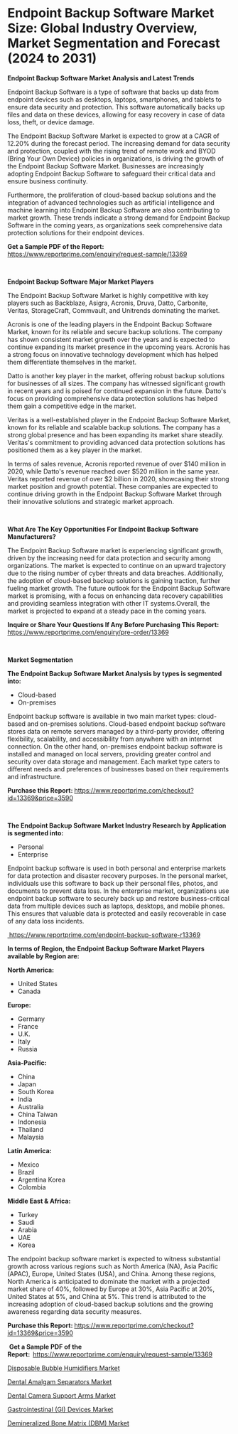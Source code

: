 <p><h1>Endpoint Backup Software Market Size: Global Industry Overview, Market Segmentation and Forecast (2024 to 2031)</h1></p><p><strong>Endpoint Backup Software Market Analysis and Latest Trends</strong></p>
<p><p>Endpoint Backup Software is a type of software that backs up data from endpoint devices such as desktops, laptops, smartphones, and tablets to ensure data security and protection. This software automatically backs up files and data on these devices, allowing for easy recovery in case of data loss, theft, or device damage.</p><p>The Endpoint Backup Software Market is expected to grow at a CAGR of 12.20% during the forecast period. The increasing demand for data security and protection, coupled with the rising trend of remote work and BYOD (Bring Your Own Device) policies in organizations, is driving the growth of the Endpoint Backup Software Market. Businesses are increasingly adopting Endpoint Backup Software to safeguard their critical data and ensure business continuity.</p><p>Furthermore, the proliferation of cloud-based backup solutions and the integration of advanced technologies such as artificial intelligence and machine learning into Endpoint Backup Software are also contributing to market growth. These trends indicate a strong demand for Endpoint Backup Software in the coming years, as organizations seek comprehensive data protection solutions for their endpoint devices.</p></p>
<p><strong>Get a Sample PDF of the Report:&nbsp;</strong> <a href="https://www.reportprime.com/enquiry/request-sample/13369">https://www.reportprime.com/enquiry/request-sample/13369</a></p>
<p>&nbsp;</p>
<p><strong>Endpoint Backup Software Major Market Players</strong></p>
<p><p>The Endpoint Backup Software Market is highly competitive with key players such as Backblaze, Asigra, Acronis, Druva, Datto, Carbonite, Veritas, StorageCraft, Commvault, and Unitrends dominating the market.</p><p>Acronis is one of the leading players in the Endpoint Backup Software Market, known for its reliable and secure backup solutions. The company has shown consistent market growth over the years and is expected to continue expanding its market presence in the upcoming years. Acronis has a strong focus on innovative technology development which has helped them differentiate themselves in the market.</p><p>Datto is another key player in the market, offering robust backup solutions for businesses of all sizes. The company has witnessed significant growth in recent years and is poised for continued expansion in the future. Datto's focus on providing comprehensive data protection solutions has helped them gain a competitive edge in the market.</p><p>Veritas is a well-established player in the Endpoint Backup Software Market, known for its reliable and scalable backup solutions. The company has a strong global presence and has been expanding its market share steadily. Veritas's commitment to providing advanced data protection solutions has positioned them as a key player in the market.</p><p>In terms of sales revenue, Acronis reported revenue of over $140 million in 2020, while Datto's revenue reached over $520 million in the same year. Veritas reported revenue of over $2 billion in 2020, showcasing their strong market position and growth potential. These companies are expected to continue driving growth in the Endpoint Backup Software Market through their innovative solutions and strategic market approach.</p></p>
<p>&nbsp;</p>
<p><strong>What Are The Key Opportunities For Endpoint Backup Software Manufacturers?</strong></p>
<p><p>The Endpoint Backup Software market is experiencing significant growth, driven by the increasing need for data protection and security among organizations. The market is expected to continue on an upward trajectory due to the rising number of cyber threats and data breaches. Additionally, the adoption of cloud-based backup solutions is gaining traction, further fueling market growth. The future outlook for the Endpoint Backup Software market is promising, with a focus on enhancing data recovery capabilities and providing seamless integration with other IT systems.Overall, the market is projected to expand at a steady pace in the coming years.</p></p>
<p><strong>Inquire or Share Your Questions If Any Before Purchasing This Report:</strong> <a href="https://www.reportprime.com/enquiry/pre-order/13369">https://www.reportprime.com/enquiry/pre-order/13369</a></p>
<p>&nbsp;</p>
<p><strong>Market Segmentation</strong></p>
<p><strong>The Endpoint Backup Software Market Analysis by types is segmented into:</strong></p>
<p><ul><li>Cloud-based</li><li>On-premises</li></ul></p>
<p><p>Endpoint backup software is available in two main market types: cloud-based and on-premises solutions. Cloud-based endpoint backup software stores data on remote servers managed by a third-party provider, offering flexibility, scalability, and accessibility from anywhere with an internet connection. On the other hand, on-premises endpoint backup software is installed and managed on local servers, providing greater control and security over data storage and management. Each market type caters to different needs and preferences of businesses based on their requirements and infrastructure.</p></p>
<p><strong>Purchase this Report:&nbsp;</strong><a href="https://www.reportprime.com/checkout?id=13369&price=3590">https://www.reportprime.com/checkout?id=13369&price=3590</a></p>
<p>&nbsp;</p>
<p><strong>The Endpoint Backup Software Market Industry Research by Application is segmented into:</strong></p>
<p><ul><li>Personal</li><li>Enterprise</li></ul></p>
<p><p>Endpoint backup software is used in both personal and enterprise markets for data protection and disaster recovery purposes. In the personal market, individuals use this software to back up their personal files, photos, and documents to prevent data loss. In the enterprise market, organizations use endpoint backup software to securely back up and restore business-critical data from multiple devices such as laptops, desktops, and mobile phones. This ensures that valuable data is protected and easily recoverable in case of any data loss incidents.</p></p>
<p><a href="https://www.reportprime.com/endpoint-backup-software-r13369">&nbsp;https://www.reportprime.com/endpoint-backup-software-r13369</a></p>
<p><strong>In terms of Region, the Endpoint Backup Software Market Players available by Region are:</strong></p>
<p>
    <p> <strong> North America: </strong>
        <ul>
            <li>United States</li>
            <li>Canada</li>
        </ul>
        </p> 
    <p> <strong> Europe: </strong>
        <ul>
            <li>Germany</li>
            <li>France</li>
            <li>U.K.</li>
            <li>Italy</li>
            <li>Russia</li>
        </ul>
        </p> 
    <p> <strong> Asia-Pacific: </strong>
        <ul>
            <li>China</li>
            <li>Japan</li>
            <li>South Korea</li>
            <li>India</li>
            <li>Australia</li>
            <li>China Taiwan</li>
            <li>Indonesia</li>
            <li>Thailand</li>
            <li>Malaysia</li>
        </ul>
        </p> 
    <p> <strong> Latin America: </strong>
        <ul>
            <li>Mexico</li>
            <li>Brazil</li>
            <li>Argentina Korea</li>
            <li>Colombia</li>
        </ul>
        </p> 
    <p> <strong> Middle East & Africa: </strong>
        <ul>
            <li>Turkey</li>
            <li>Saudi</li>
            <li>Arabia</li>
            <li>UAE</li>
            <li>Korea</li>
        </ul>
    </p>
    </p>
<p><p>The endpoint backup software market is expected to witness substantial growth across various regions such as North America (NA), Asia Pacific (APAC), Europe, United States (USA), and China. Among these regions, North America is anticipated to dominate the market with a projected market share of 40%, followed by Europe at 30%, Asia Pacific at 20%, United States at 5%, and China at 5%. This trend is attributed to the increasing adoption of cloud-based backup solutions and the growing awareness regarding data security measures.</p></p>
<p><strong>Purchase this Report: </strong><a href="https://www.reportprime.com/checkout?id=13369&price=3590">https://www.reportprime.com/checkout?id=13369&price=3590</a></p>
<p>&nbsp;<strong>Get a Sample PDF of the Report:&nbsp;&nbsp;</strong><a href="https://www.reportprime.com/enquiry/request-sample/13369">https://www.reportprime.com/enquiry/request-sample/13369</a></p>
<p><strong></strong></p>
<p><p><a href="https://medium.com/@samirmayert67/disposable-bubble-humidifiers-market-size-is-growing-at-cagr-of-4-1-f37bf821d12d">Disposable Bubble Humidifiers Market</a></p><p><a href="https://github.com/hraymond91428/Market-Research-Report-List-1/blob/main/dental-amalgam-separators-market.md">Dental Amalgam Separators Market</a></p><p><a href="https://medium.com/@paullawrence644/global-dental-camera-support-arms-market-is-projected-to-grow-at-a-cagr-of-8-7-790f7de5d0a0">Dental Camera Support Arms Market</a></p><p><a href="https://medium.com/@ashlyglover/gastrointestinal-gi-devices-market-industry-landscape-growth-trajectories-and-global-markets-df2276239f32">Gastrointestinal (GI) Devices Market</a></p><p><a href="https://github.com/AmbushAL/Market-Research-Report-List-1/blob/main/demineralized-bone-matrix-dbm-market.md">Demineralized Bone Matrix (DBM) Market</a></p></p>